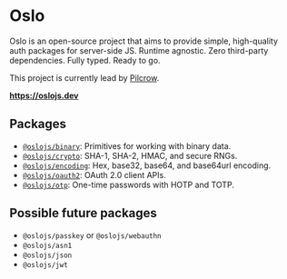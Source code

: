 # Oslo

Oslo is an open-source project that aims to provide simple, high-quality auth packages for server-side JS. Runtime agnostic. Zero third-party dependencies. Fully typed. Ready to go.

This project is currently lead by [Pilcrow](https://github.com/pilcrowOnPaper).

**https://oslojs.dev**

## Packages

- [`@oslojs/binary`](https://github.com/oslo-project/binary): Primitives for working with binary data.
- [`@oslojs/crypto`](https://github.com/oslo-project/crypto): SHA-1, SHA-2, HMAC, and secure RNGs.
- [`@oslojs/encoding`](https://github.com/oslo-project/encoding): Hex, base32, base64, and base64url encoding.
- [`@oslojs/oauth2`](https://github.com/oslo-project/oauth2): OAuth 2.0 client APIs.
- [`@oslojs/otp`](https://github.com/oslo-project/otp): One-time passwords with HOTP and TOTP.

## Possible future packages

- `@oslojs/passkey` or `@oslojs/webauthn`
- `@oslojs/asn1`
- `@oslojs/json`
- `@oslojs/jwt`
